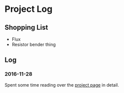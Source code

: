 # Project Log

## Shopping List

- Flux
- Resistor bender thing

## Log

### 2016-11-28

Spent some time reading over the [project page](http://diyaudioprojects.com/Solid/12AU7-IRF510-LM317-Headamp/) in detail.

